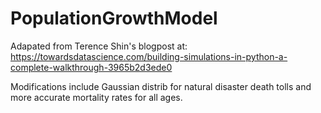 # PopulationGrowthModel

Adapated from Terence Shin's blogpost at: https://towardsdatascience.com/building-simulations-in-python-a-complete-walkthrough-3965b2d3ede0

Modifications include Gaussian distrib for natural disaster death tolls and more accurate mortality rates for all ages.
